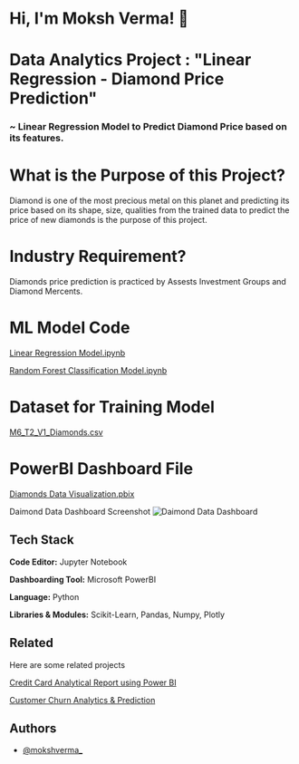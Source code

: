 # Hi, I'm Moksh Verma! 👋


# Data Analytics Project : "Linear Regression - Diamond Price Prediction"

### ~ Linear Regression Model to Predict Diamond Price based on its features.


# What is the Purpose of this Project?

Diamond is one of the most precious metal on this planet and predicting its price based on its shape, size, qualities from the trained data to predict the price of new diamonds is the purpose of this project.

# Industry Requirement?

Diamonds price prediction is practiced by Assests Investment Groups and Diamond Mercents.

# ML Model Code

[Linear Regression Model.ipynb](https://github.com/mokshverma-dev/linear-regression-diamond-price-prediction/blob/main/Machine%20Learning%20Model%20Code.ipynb)

[Random Forest Classification Model.ipynb](https://github.com/mokshverma-dev/linear-regression-diamond-price-prediction/blob/main/ML%20Model%20(Random%20Forest%20Classification).ipynb)

# Dataset for Training Model

[M6_T2_V1_Diamonds.csv](https://github.com/mokshverma-dev/linear-regression-diamond-price-prediction/blob/main/M6_T2_V1_Diamonds.csv)

# PowerBI Dashboard File

[Diamonds Data Visualization.pbix](https://github.com/mokshverma-dev/linear-regression-diamond-price-prediction/blob/main/Diamonds%20Data%20Visualization.pbix)

Daimond Data Dashboard Screenshot
![Daimond Data Dashboard](https://github.com/mokshverma-dev/linear-regression-diamond-price-prediction/blob/main/PowerBI%20Dashboard%20of%20Daimond%20Data.png)

## Tech Stack

**Code Editor:**   Jupyter Notebook

**Dashboarding Tool:**   Microsoft PowerBI

**Language:**   Python

**Libraries & Modules:**  Scikit-Learn, Pandas, Numpy, Plotly


## Related

Here are some related projects

[Credit Card Analytical Report using Power BI](https://github.com/mokshverma-dev/Credit-Card-Analytical-Resport-using-Power-BI/tree/main)

[Customer Churn Analytics & Prediction](https://github.com/mokshverma-dev/customer-churn-analysis-and-prediction)


## Authors

- [@mokshverma_](https://www.linkedin.com/in/mokshverma/)

